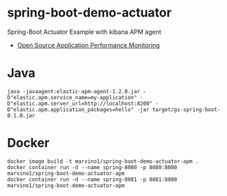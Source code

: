 # spring-boot-demo-actuator
Spring-Boot Actuator Example with kibana APM agent
* [Open Source Application Performance Monitoring](https://www.elastic.co/solutions/apm)


# Java
```
java -javaagent:elastic-apm-agent-1.2.0.jar -D"elastic.apm.service_name=my-application" -D"elastic.apm.server_url=http://localhost:8200" -D"elastic.apm.application_packages=hello" -jar target/gs-spring-boot-0.1.0.jar
```
# Docker
```
docker image build -t marvino1/spring-boot-demo-actuator-apm .
docker container run -d --name spring-8080 -p 8080:8080 marvino1/spring-boot-demo-actuator-apm
docker container run -d --name spring-8081 -p 8081:8080 marvino1/spring-boot-demo-actuator-apm
```
